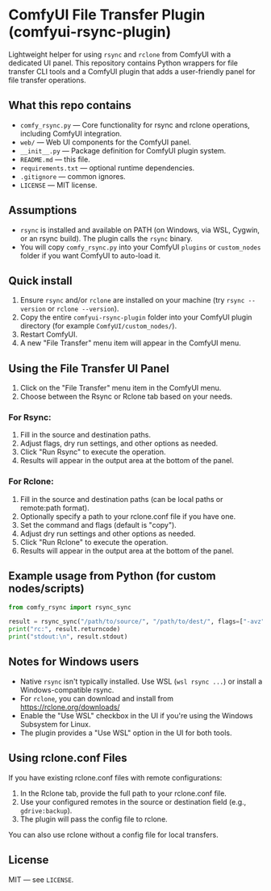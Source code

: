 # ComfyUI File Transfer Plugin (comfyui-rsync-plugin)

Lightweight helper for using `rsync` and `rclone` from ComfyUI with a dedicated UI panel. This repository contains Python wrappers for file transfer CLI tools and a ComfyUI plugin that adds a user-friendly panel for file transfer operations.

## What this repo contains

- `comfy_rsync.py` — Core functionality for rsync and rclone operations, including ComfyUI integration.
- `web/` — Web UI components for the ComfyUI panel.
- `__init__.py` — Package definition for ComfyUI plugin system.
- `README.md` — this file.
- `requirements.txt` — optional runtime dependencies.
- `.gitignore` — common ignores.
- `LICENSE` — MIT license.

## Assumptions

- `rsync` is installed and available on PATH (on Windows, via WSL, Cygwin, or an rsync build). The plugin calls the `rsync` binary.
- You will copy `comfy_rsync.py` into your ComfyUI `plugins` or `custom_nodes` folder if you want ComfyUI to auto-load it.

## Quick install

1. Ensure `rsync` and/or `rclone` are installed on your machine (try `rsync --version` or `rclone --version`).
2. Copy the entire `comfyui-rsync-plugin` folder into your ComfyUI plugin directory (for example `ComfyUI/custom_nodes/`).
3. Restart ComfyUI.
4. A new "File Transfer" menu item will appear in the ComfyUI menu.

## Using the File Transfer UI Panel

1. Click on the "File Transfer" menu item in the ComfyUI menu.
2. Choose between the Rsync or Rclone tab based on your needs.

### For Rsync:
1. Fill in the source and destination paths.
2. Adjust flags, dry run settings, and other options as needed.
3. Click "Run Rsync" to execute the operation.
4. Results will appear in the output area at the bottom of the panel.

### For Rclone:
1. Fill in the source and destination paths (can be local paths or remote:path format).
2. Optionally specify a path to your rclone.conf file if you have one.
3. Set the command and flags (default is "copy").
4. Adjust dry run settings and other options as needed.
5. Click "Run Rclone" to execute the operation.
6. Results will appear in the output area at the bottom of the panel.

## Example usage from Python (for custom nodes/scripts)

```py
from comfy_rsync import rsync_sync

result = rsync_sync("/path/to/source/", "/path/to/dest/", flags=["-avz"], dry_run=True)
print("rc:", result.returncode)
print("stdout:\n", result.stdout)
```

## Notes for Windows users

- Native `rsync` isn't typically installed. Use WSL (`wsl rsync ...`) or install a Windows-compatible rsync.
- For `rclone`, you can download and install from https://rclone.org/downloads/
- Enable the "Use WSL" checkbox in the UI if you're using the Windows Subsystem for Linux.
- The plugin provides a "Use WSL" option in the UI for both tools.

## Using rclone.conf Files

If you have existing rclone.conf files with remote configurations:

1. In the Rclone tab, provide the full path to your rclone.conf file.
2. Use your configured remotes in the source or destination field (e.g., `gdrive:backup`).
3. The plugin will pass the config file to rclone.

You can also use rclone without a config file for local transfers.

## License

MIT — see `LICENSE`.
